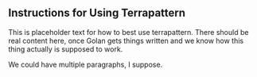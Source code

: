 ## Instructions for Using Terrapattern

This is placeholder text for how to best use terrapattern.  There should be real content here, once Golan gets things written and we know how this thing actually is supposed to work.

We could have multiple paragraphs, I suppose.